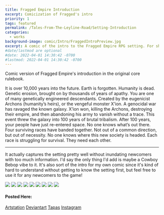 ```yaml
---
title: Fragged Empire Introduction
excerpt: Comicization of Fragged's intro
priority: 1
tags: featured
permalink: /Tales-From-The-Leyline-Road/Setting-Introduction
categories:
  - works
background-image: comic/Intro/FraggedIntroPreview.jpg
excerpt: A comic of the intro to the Fragged Empire RPG setting. For showing to newcomers on the fence.
#date/lastmod are optional
#date: 2022-04-01 14:30:42 -0700
#lastmod: 2022-04-01 14:30:42 -0700
---
```


Comic version of Fragged Empire's introduction in the original core rulebook. 

It is over 10,000 years into the future.
Earth is forgotten.
Humanity is dead.
Genetic erosion, brought on by thousands of years of apathy.
You are one of many genetically engineered descendants.
Created by the eugenicist Archons (humanity’s heirs), or the vengeful monster X’ion.
A genocidal war has ravaged the known galaxy.
X’ion won, killing the Archons, destroying their empire, and then abandoning his army to vanish without a trace. This event threw the galaxy into 100 years of brutal tribalism.
After 100 years, your people have just re-entered space.
No one knows what’s out there.
Four surviving races have banded together.
Not out of a common direction, but out of necessity. No one knows where this new society is headed.
Each race is struggling for survival.
They need each other.

----
It actually captures the setting pretty well without inundating newcomers with too much information. I'd say the only thing I'd add is maybe a Cowboy Bebop vibe to it. It's also sort of the intro for my own comic since it's kind of hard to understand without getting to know the setting first, but feel free to use it for any newcomers to the game! 


<img src="/images/comic/Intro/FraggedIntro01.jpg" class="worksdisplay">
<img src="/images/comic/Intro/FraggedIntro02.jpg" class="worksdisplay">
<img src="/images/comic/Intro/FraggedIntro03.jpg" class="worksdisplay">
<img src="/images/comic/Intro/FraggedIntro04.jpg" class="worksdisplay">
<img src="/images/comic/Intro/FraggedIntro05.jpg" class="worksdisplay">
<img src="/images/comic/Intro/FraggedIntro06.jpg" class="worksdisplay">
<img src="/images/comic/Intro/FraggedIntro07.jpg" class="worksdisplay">
<img src="/images/comic/Intro/FraggedIntro08.jpg" class="worksdisplay">
<img src="/images/comic/Intro/FraggedIntro09.jpg" class="worksdisplay">



#### Posted Here: 
[Artstation](https://www.artstation.com/artwork/9N5a0a)
[Deviantart](https://www.deviantart.com/technomancer-01/art/Tales-From-the-Leyline-Road-Intro-01-904572732)
[Tapas](https://tapas.io/series/Fragged-Empire-Tales-From-the-Leyline-Road/info)
[Instagram](https://www.instagram.com/technomancer_01/)


